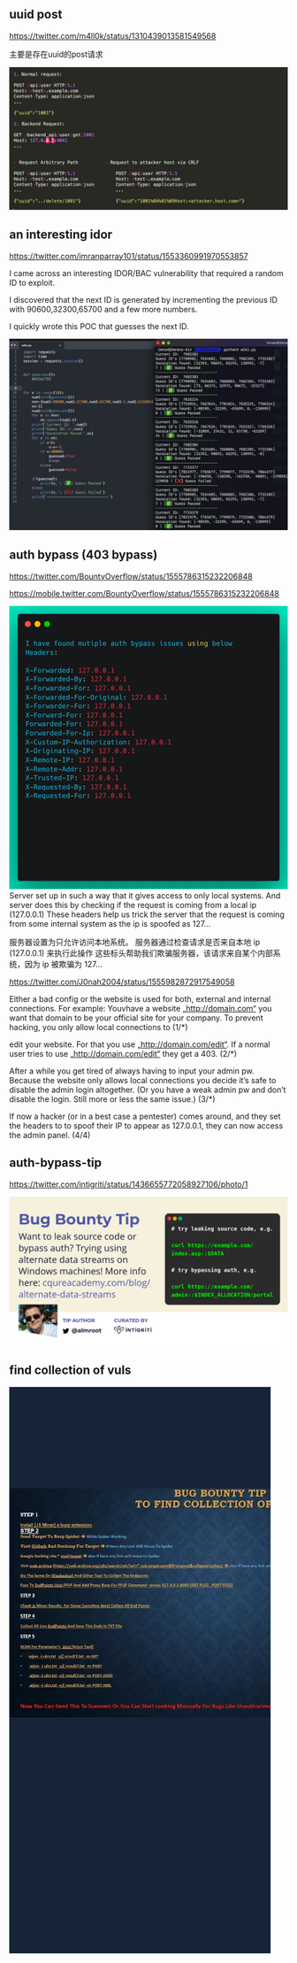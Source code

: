 
## uuid  post

https://twitter.com/m4ll0k/status/1310439013581549568

主要是存在uuid的post请求

![img.png](img.png)



## an interesting idor

https://twitter.com/imranparray101/status/1553360991970553857

I  came across an interesting IDOR/BAC vulnerability that required a random ID to exploit.

I discovered that the next ID is generated by incrementing the previous ID with 90600,32300,65700 and a few more numbers.

I quickly wrote this POC that guesses the next ID.


![img_1.png](img_1.png)



## auth bypass (403 bypass)
https://twitter.com/BountyOverflow/status/1555786315232206848

https://mobile.twitter.com/BountyOverflow/status/1555786315232206848

![img_2.png](img_2.png)
Server set up in such a way that it gives access to only local systems.
And server does this by checking if the request is coming from a local ip (127.0.0.1)
These headers help us trick the server that the request is coming from some internal system as the ip is spoofed as 127...

服务器设置为只允许访问本地系统。
服务器通过检查请求是否来自本地 ip (127.0.0.1) 来执行此操作
这些标头帮助我们欺骗服务器，该请求来自某个内部系统，因为 ip 被欺骗为 127...

https://twitter.com/J0nah2004/status/1555982872917549058

Either a bad config or the website is used for both, external and internal connections. For example: Youvhave a website „http://domain.com“ you want that domain to be your official site for your company. To prevent hacking, you only allow local connections to (1/*)


edit your website. For that you use „http://domain.com/edit“. If a normal user tries to use „http://domain.com/edit“ they get a 403.
(2/*)

After a while you get tired of always having to input your admin pw. Because the website only allows local connections you decide it’s safe to disable the admin login altogether.
(Or you have a weak admin pw and don’t disable the login. Still more or less the same issue.) (3/*)


If now a hacker (or in a best case a pentester) comes around, and they set the headers to to spoof their IP to appear as 127.0.0.1, they can now access the admin panel. (4/4)


## auth-bypass-tip

https://twitter.com/intigriti/status/1436655772058927106/photo/1

![img_3.png](img_3.png)

## find collection of vuls
![img_4.png](img_4.png)




